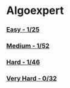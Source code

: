 # Algoexpert

### [Easy - 1/25](https://github.com/AsahiOcean/Algoexpert/tree/main/Easy)
### [Medium - 1/52](https://github.com/AsahiOcean/Algoexpert/tree/main/Medium)
### [Hard - 1/46](https://github.com/AsahiOcean/Algoexpert/tree/main/Hard)
### [Very Hard - 0/32](https://github.com/AsahiOcean/Algoexpert/tree/main/Very%20Hard)
